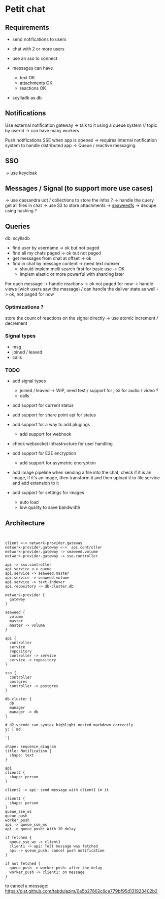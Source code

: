 # Petit chat

## Requirements

- send notifications to users
- chat with 2 or more users
- use an sso to connect
- messages can have
  - text OK
  - attachments OK
  - reactions OK

- scylladb as db

## Notifications

Use external notification gateway
-> talk to it using a queue system // topic by userId
-> can have many workers

Push notifications
SSE when app is opened -> requires internal notification system to handle distributed app -> Queue / reactive messaging

## SSO

-> use keycloak

## Messages / Signal (to support more use cases)

-> use cassandra udt / collections to store the infos ? -> handle the query get all files in chat
-> use S3 to store attachments -> [seaweedfs](https://github.com/seaweedfs/seaweedfs)
-> dedupe using hashing ?

## Queries

db: scylladb

- find user by username -> ok but not paged
- find all my chats paged -> ok but not paged
- get messages from chat at offset -> ok
- find in chat by message content -> need text indexer
  - should implem meili search first for basic use -> OK
  - implem elastic or more powerful with sharding later

For each message
-> handle reactions -> ok not paged for now
-> handle views (wich users saw the message) / can handle the deliver state as well -> ok, not paged for now

### Optimizations ?

store the count of reactions on the signal directly -> use atomic increment / decrement

### Signal types

- msg
- joined / leaved
- calls

### TODO

- add signal types
  - joined / leaved -> WIP, need test / support for jitsi for audio / video ?
  - calls

- add support for current status
- add support for share point api for status
- add support for a way to add plugings
  - add support for webhook
- check websocket infrastructure for user handling
- add support for E2E encryption
  - add support for asymetric encryption
- add image pipeline
  when sending a file into the chat, check if it is an image, if it's an image, then transform it and then upload it to file service and add extension to it
- add support for settings for images
  - auto load
  - low quality to save bandwidth

## Architecture

```d2


client <-> network-provider.gateway
network-provider.gateway <->  api.controller
network-provider.gateway -> seaweed.volume
network-provider.gateway -> sso.controller

api -> sso.controller
api.service <-> queue
api.service -> seaweed.master
api.service -> seaweed.volume
api.service -> text-indexer
api.repository -> db-cluster.db

network-provider {
  gateway
}

seaweed {
  volume
  master
  master -> volume
}

api {
  controller
  service
  repository
  controller -> service
  service -> repository
}

sso {
  controller
  postgres
  controller -> postgres
}

db-cluster {
  db
  manager
  manager -> db
}

# d2-vscode can syntax highlight nested markdown correctly.
y: |`md
  
`|
```

```d2
shape: sequence_diagram
title: Notification {
  shape: text
}

api
client2 {
  shape: person
}

client2 -> api: send message with client1 in it

client1 {
  shape: person
}
queue_sse_ws
queue_push
worker_push
api -> queue_sse_ws
api -> queue_push: With 10 delay

if fetched {
  queue_sse_ws -> client1
  client1 -> api: Tell message was fetched
  api -> queue_push: cancel push notification
}

if not fetched {
  queue_push -> worker_push: after the delay
  worker_push -> client1: on message
}

```

to cancel a message:
https://gist.github.com/tabdulazim/0a5b27802c6ce779bf95d131923402b3
